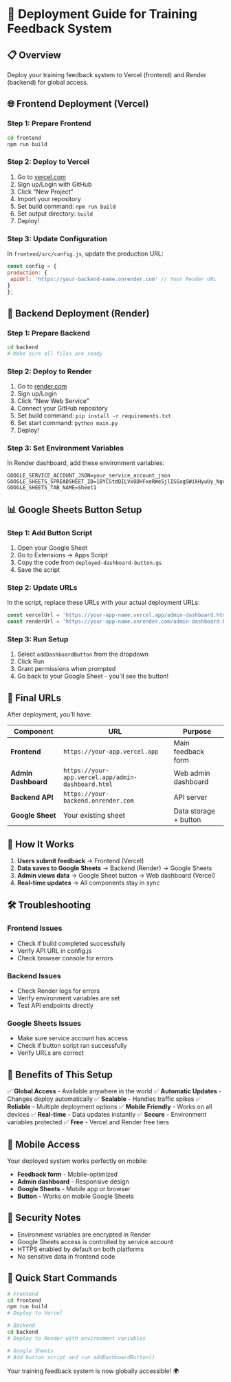 # 🚀 Deployment Guide for Training Feedback System

## 📋 **Overview**

Deploy your training feedback system to Vercel (frontend) and Render (backend) for global access.

## 🌐 **Frontend Deployment (Vercel)**

### Step 1: Prepare Frontend
```bash
cd frontend
npm run build
```

### Step 2: Deploy to Vercel
1. Go to [vercel.com](https://vercel.com)
2. Sign up/Login with GitHub
3. Click "New Project"
4. Import your repository
5. Set build command: `npm run build`
6. Set output directory: `build`
7. Deploy!

### Step 3: Update Configuration
In `frontend/src/config.js`, update the production URL:
   ```javascript
const config = {
   production: {
    apiUrl: 'https://your-backend-name.onrender.com' // Your Render URL
   }
};
   ```

## 🔧 **Backend Deployment (Render)**

### Step 1: Prepare Backend
   ```bash
cd backend
# Make sure all files are ready
```

### Step 2: Deploy to Render
1. Go to [render.com](https://render.com)
2. Sign up/Login
3. Click "New Web Service"
4. Connect your GitHub repository
5. Set build command: `pip install -r requirements.txt`
6. Set start command: `python main.py`
7. Deploy!

### Step 3: Set Environment Variables
In Render dashboard, add these environment variables:
```
GOOGLE_SERVICE_ACCOUNT_JSON=your_service_account_json
GOOGLE_SHEETS_SPREADSHEET_ID=1BYCStdQILVx8DHFxeRWe5jlISGxgSWikHyuUy_NgoMY
GOOGLE_SHEETS_TAB_NAME=Sheet1
```

## 📊 **Google Sheets Button Setup**

### Step 1: Add Button Script
1. Open your Google Sheet
2. Go to Extensions → Apps Script
3. Copy the code from `deployed-dashboard-button.gs`
4. Save the script

### Step 2: Update URLs
In the script, replace these URLs with your actual deployment URLs:
```javascript
const vercelUrl = 'https://your-app-name.vercel.app/admin-dashboard.html';
const renderUrl = 'https://your-app-name.onrender.com/admin-dashboard.html';
```

### Step 3: Run Setup
1. Select `addDashboardButton` from the dropdown
2. Click Run
3. Grant permissions when prompted
4. Go back to your Google Sheet - you'll see the button!

## 🎯 **Final URLs**

After deployment, you'll have:

| Component | URL | Purpose |
|-----------|-----|---------|
| **Frontend** | `https://your-app.vercel.app` | Main feedback form |
| **Admin Dashboard** | `https://your-app.vercel.app/admin-dashboard.html` | Web admin dashboard |
| **Backend API** | `https://your-backend.onrender.com` | API server |
| **Google Sheet** | Your existing sheet | Data storage + button |

## 🔄 **How It Works**

1. **Users submit feedback** → Frontend (Vercel)
2. **Data saves to Google Sheets** → Backend (Render) → Google Sheets
3. **Admin views data** → Google Sheet button → Web dashboard (Vercel)
4. **Real-time updates** → All components stay in sync

## 🛠️ **Troubleshooting**

### Frontend Issues
- Check if build completed successfully
- Verify API URL in config.js
- Check browser console for errors

### Backend Issues
- Check Render logs for errors
- Verify environment variables are set
- Test API endpoints directly

### Google Sheets Issues
- Make sure service account has access
- Check if button script ran successfully
- Verify URLs are correct

## 🎉 **Benefits of This Setup**

✅ **Global Access** - Available anywhere in the world
✅ **Automatic Updates** - Changes deploy automatically
✅ **Scalable** - Handles traffic spikes
✅ **Reliable** - Multiple deployment options
✅ **Mobile Friendly** - Works on all devices
✅ **Real-time** - Data updates instantly
✅ **Secure** - Environment variables protected
✅ **Free** - Vercel and Render free tiers

## 📱 **Mobile Access**

Your deployed system works perfectly on mobile:
- **Feedback form** - Mobile-optimized
- **Admin dashboard** - Responsive design
- **Google Sheets** - Mobile app or browser
- **Button** - Works on mobile Google Sheets

## 🔐 **Security Notes**

- Environment variables are encrypted in Render
- Google Sheets access is controlled by service account
- HTTPS enabled by default on both platforms
- No sensitive data in frontend code

## 🚀 **Quick Start Commands**

```bash
# Frontend
cd frontend
npm run build
# Deploy to Vercel

# Backend
cd backend
# Deploy to Render with environment variables

# Google Sheets
# Add button script and run addDashboardButton()
```

Your training feedback system is now globally accessible! 🌍